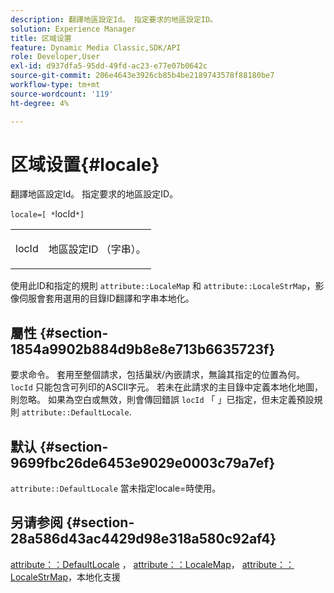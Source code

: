 ```yaml
---
description: 翻譯地區設定Id。 指定要求的地區設定ID。
solution: Experience Manager
title: 区域设置
feature: Dynamic Media Classic,SDK/API
role: Developer,User
exl-id: d937dfa5-95dd-49fd-ac23-e77e07b0642c
source-git-commit: 206e4643e3926cb85b4be2189743578f88180be7
workflow-type: tm+mt
source-wordcount: '119'
ht-degree: 4%

---
```


# 区域设置{#locale}

翻譯地區設定Id。 指定要求的地區設定ID。

`locale=[ *`locId`*]`

<table id="simpletable_C1899AD02C984ED3896B7620916637E7"> 
 <tr class="strow"> 
  <td class="stentry"> <p><span class="codeph"> <span class="varname"> locId</span></span> </p> </td> 
  <td class="stentry"> <p>地區設定ID （字串）。 </p></td> 
 </tr> 
</table>

使用此ID和指定的規則 `attribute::LocaleMap` 和 `attribute::LocaleStrMap`，影像伺服會套用選用的目錄ID翻譯和字串本地化。

## 屬性 {#section-1854a9902b884d9b8e8e713b6635723f}

要求命令。 套用至整個請求，包括巢狀/內嵌請求，無論其指定的位置為何。 `locId` 只能包含可列印的ASCII字元。 若未在此請求的主目錄中定義本地化地圖，則忽略。 如果為空白或無效，則會傳回錯誤 `locId` 「 」已指定，但未定義預設規則 `attribute::DefaultLocale`.

## 默认 {#section-9699fbc26de6453e9029e0003c79a7ef}

`attribute::DefaultLocale` 當未指定locale=時使用。

## 另请参阅 {#section-28a586d43ac4429d98e318a580c92af4}

[attribute：：DefaultLocale](../../../../../is-api/image-catalog/image-serving-api-ref/c-image-catalog-reference/c-attributes-reference/r-defaultlocale.md#reference-69462ad9923f464f80c2c012342a6b6b) ， [attribute：：LocaleMap](../../../../../is-api/image-catalog/image-serving-api-ref/c-image-catalog-reference/c-attributes-reference/r-localemap.md#reference-49bbf598f8ea47c3a563755cef306318)， [attribute：：LocaleStrMap](../../../../../is-api/image-catalog/image-serving-api-ref/c-image-catalog-reference/c-attributes-reference/r-localestrmap.md#reference-98c42070a4bc4baf92537132be2b5b1e)，本地化支援
